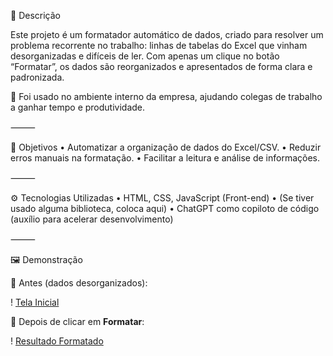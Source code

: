 📝 Descrição

Este projeto é um formatador automático de dados, criado para resolver um problema recorrente no trabalho: linhas de tabelas do Excel que vinham desorganizadas e difíceis de ler.
Com apenas um clique no botão “Formatar”, os dados são reorganizados e apresentados de forma clara e padronizada.

🚀 Foi usado no ambiente interno da empresa, ajudando colegas de trabalho a ganhar tempo e produtividade.

⸻

🎯 Objetivos
	•	Automatizar a organização de dados do Excel/CSV.
	•	Reduzir erros manuais na formatação.
	•	Facilitar a leitura e análise de informações.

⸻

⚙️ Tecnologias Utilizadas
	•	HTML, CSS, JavaScript (Front-end)
	•	(Se tiver usado alguma biblioteca, coloca aqui)
	•	ChatGPT como copiloto de código (auxílio para acelerar desenvolvimento)

⸻

🖼️ Demonstração

📌 Antes (dados desorganizados):

! [Tela Inicial](.img/tela_inicial.png)

📌 Depois de clicar em **Formatar**:

! [Resultado Formatado](.img/resultado_formatado.png)
